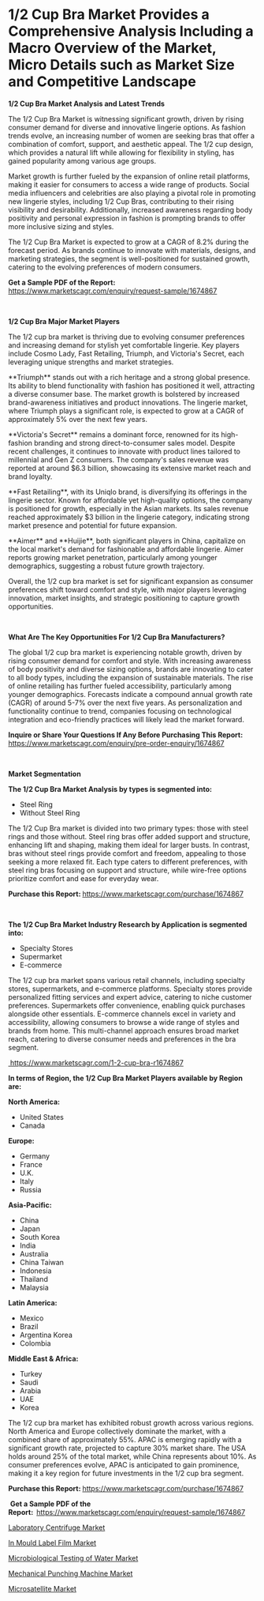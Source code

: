 <p><h1>1/2 Cup Bra Market Provides a Comprehensive Analysis Including a Macro Overview of the Market, Micro Details such as Market Size and Competitive Landscape</h1></p><p><strong>1/2 Cup Bra Market Analysis and Latest Trends</strong></p>
<p><p>The 1/2 Cup Bra Market is witnessing significant growth, driven by rising consumer demand for diverse and innovative lingerie options. As fashion trends evolve, an increasing number of women are seeking bras that offer a combination of comfort, support, and aesthetic appeal. The 1/2 cup design, which provides a natural lift while allowing for flexibility in styling, has gained popularity among various age groups.</p><p>Market growth is further fueled by the expansion of online retail platforms, making it easier for consumers to access a wide range of products. Social media influencers and celebrities are also playing a pivotal role in promoting new lingerie styles, including 1/2 Cup Bras, contributing to their rising visibility and desirability. Additionally, increased awareness regarding body positivity and personal expression in fashion is prompting brands to offer more inclusive sizing and styles.</p><p>The 1/2 Cup Bra Market is expected to grow at a CAGR of 8.2% during the forecast period. As brands continue to innovate with materials, designs, and marketing strategies, the segment is well-positioned for sustained growth, catering to the evolving preferences of modern consumers.</p></p>
<p><strong>Get a Sample PDF of the Report:&nbsp;</strong> <a href="https://www.marketscagr.com/enquiry/request-sample/1674867?utm_campaign=1474&utm_medium=2&utm_source=Github&utm_content=ia&utm_term=10102024&utm_id=12-cup-bra">https://www.marketscagr.com/enquiry/request-sample/1674867</a></p>
<p>&nbsp;</p>
<p><strong>1/2 Cup Bra Major Market Players</strong></p>
<p><p>The 1/2 cup bra market is thriving due to evolving consumer preferences and increasing demand for stylish yet comfortable lingerie. Key players include Cosmo Lady, Fast Retailing, Triumph, and Victoria's Secret, each leveraging unique strengths and market strategies.</p><p>**Triumph** stands out with a rich heritage and a strong global presence. Its ability to blend functionality with fashion has positioned it well, attracting a diverse consumer base. The market growth is bolstered by increased brand-awareness initiatives and product innovations. The lingerie market, where Triumph plays a significant role, is expected to grow at a CAGR of approximately 5% over the next few years.</p><p>**Victoria's Secret** remains a dominant force, renowned for its high-fashion branding and strong direct-to-consumer sales model. Despite recent challenges, it continues to innovate with product lines tailored to millennial and Gen Z consumers. The company's sales revenue was reported at around $6.3 billion, showcasing its extensive market reach and brand loyalty.</p><p>**Fast Retailing**, with its Uniqlo brand, is diversifying its offerings in the lingerie sector. Known for affordable yet high-quality options, the company is positioned for growth, especially in the Asian markets. Its sales revenue reached approximately $3 billion in the lingerie category, indicating strong market presence and potential for future expansion.</p><p>**Aimer** and **Huijie**, both significant players in China, capitalize on the local market's demand for fashionable and affordable lingerie. Aimer reports growing market penetration, particularly among younger demographics, suggesting a robust future growth trajectory.</p><p>Overall, the 1/2 cup bra market is set for significant expansion as consumer preferences shift toward comfort and style, with major players leveraging innovation, market insights, and strategic positioning to capture growth opportunities.</p></p>
<p>&nbsp;</p>
<p><strong>What Are The Key Opportunities For 1/2 Cup Bra Manufacturers?</strong></p>
<p><p>The global 1/2 cup bra market is experiencing notable growth, driven by rising consumer demand for comfort and style. With increasing awareness of body positivity and diverse sizing options, brands are innovating to cater to all body types, including the expansion of sustainable materials. The rise of online retailing has further fueled accessibility, particularly among younger demographics. Forecasts indicate a compound annual growth rate (CAGR) of around 5-7% over the next five years. As personalization and functionality continue to trend, companies focusing on technological integration and eco-friendly practices will likely lead the market forward.</p></p>
<p><strong>Inquire or Share Your Questions If Any Before Purchasing This Report:</strong> <a href="https://www.marketscagr.com/enquiry/pre-order-enquiry/1674867?utm_campaign=1474&utm_medium=2&utm_source=Github&utm_content=ia&utm_term=10102024&utm_id=12-cup-bra">https://www.marketscagr.com/enquiry/pre-order-enquiry/1674867</a></p>
<p>&nbsp;</p>
<p><strong>Market Segmentation</strong></p>
<p><strong>The 1/2 Cup Bra Market Analysis by types is segmented into:</strong></p>
<p><ul><li>Steel Ring</li><li>Without Steel Ring</li></ul></p>
<p><p>The 1/2 Cup Bra market is divided into two primary types: those with steel rings and those without. Steel ring bras offer added support and structure, enhancing lift and shaping, making them ideal for larger busts. In contrast, bras without steel rings provide comfort and freedom, appealing to those seeking a more relaxed fit. Each type caters to different preferences, with steel ring bras focusing on support and structure, while wire-free options prioritize comfort and ease for everyday wear.</p></p>
<p><strong>Purchase this Report:&nbsp;</strong><a href="https://www.marketscagr.com/purchase/1674867?utm_campaign=1474&utm_medium=2&utm_source=Github&utm_content=ia&utm_term=10102024&utm_id=12-cup-bra">https://www.marketscagr.com/purchase/1674867</a></p>
<p>&nbsp;</p>
<p><strong>The 1/2 Cup Bra Market Industry Research by Application is segmented into:</strong></p>
<p><ul><li>Specialty Stores</li><li>Supermarket</li><li>E-commerce</li></ul></p>
<p><p>The 1/2 cup bra market spans various retail channels, including specialty stores, supermarkets, and e-commerce platforms. Specialty stores provide personalized fitting services and expert advice, catering to niche customer preferences. Supermarkets offer convenience, enabling quick purchases alongside other essentials. E-commerce channels excel in variety and accessibility, allowing consumers to browse a wide range of styles and brands from home. This multi-channel approach ensures broad market reach, catering to diverse consumer needs and preferences in the bra segment.</p></p>
<p><a href="https://www.marketscagr.com/1-2-cup-bra-r1674867?utm_campaign=1474&utm_medium=2&utm_source=Github&utm_content=ia&utm_term=10102024&utm_id=12-cup-bra">&nbsp;https://www.marketscagr.com/1-2-cup-bra-r1674867</a></p>
<p><strong>In terms of Region, the 1/2 Cup Bra Market Players available by Region are:</strong></p>
<p>
    <p> <strong> North America: </strong>
        <ul>
            <li>United States</li>
            <li>Canada</li>
        </ul>
        </p> 
    <p> <strong> Europe: </strong>
        <ul>
            <li>Germany</li>
            <li>France</li>
            <li>U.K.</li>
            <li>Italy</li>
            <li>Russia</li>
        </ul>
        </p> 
    <p> <strong> Asia-Pacific: </strong>
        <ul>
            <li>China</li>
            <li>Japan</li>
            <li>South Korea</li>
            <li>India</li>
            <li>Australia</li>
            <li>China Taiwan</li>
            <li>Indonesia</li>
            <li>Thailand</li>
            <li>Malaysia</li>
        </ul>
        </p> 
    <p> <strong> Latin America: </strong>
        <ul>
            <li>Mexico</li>
            <li>Brazil</li>
            <li>Argentina Korea</li>
            <li>Colombia</li>
        </ul>
        </p> 
    <p> <strong> Middle East & Africa: </strong>
        <ul>
            <li>Turkey</li>
            <li>Saudi</li>
            <li>Arabia</li>
            <li>UAE</li>
            <li>Korea</li>
        </ul>
    </p>
    </p>
<p><p>The 1/2 cup bra market has exhibited robust growth across various regions. North America and Europe collectively dominate the market, with a combined share of approximately 55%. APAC is emerging rapidly with a significant growth rate, projected to capture 30% market share. The USA holds around 25% of the total market, while China represents about 10%. As consumer preferences evolve, APAC is anticipated to gain prominence, making it a key region for future investments in the 1/2 cup bra segment.</p></p>
<p><strong>Purchase this Report: </strong><a href="https://www.marketscagr.com/purchase/1674867?utm_campaign=1474&utm_medium=2&utm_source=Github&utm_content=ia&utm_term=10102024&utm_id=12-cup-bra">https://www.marketscagr.com/purchase/1674867</a></p>
<p>&nbsp;<strong>Get a Sample PDF of the Report:&nbsp;&nbsp;</strong><a href="https://www.marketscagr.com/enquiry/request-sample/1674867?utm_campaign=1474&utm_medium=2&utm_source=Github&utm_content=ia&utm_term=10102024&utm_id=12-cup-bra">https://www.marketscagr.com/enquiry/request-sample/1674867</a></p>
<p><strong></strong></p>
<p><p><a href="https://www.linkedin.com/pulse/laboratory-centrifuge-market-insights-product-type-application-fuizc?utm_campaign=1474&utm_medium=2&utm_source=Github&utm_content=ia&utm_term=10102024&utm_id=12-cup-bra">Laboratory Centrifuge Market</a></p><p><a href="https://github.com/FosterFahey91/Market-Research-Report-List-1/blob/main/in-mould-label-film-market.md?utm_campaign=1474&utm_medium=2&utm_source=Github&utm_content=ia&utm_term=10102024&utm_id=12-cup-bra">In Mould Label Film Market</a></p><p><a href="https://www.linkedin.com/pulse/strategic-roadmap-success-global-microbiological-testing-water-1tboe?utm_campaign=1474&utm_medium=2&utm_source=Github&utm_content=ia&utm_term=10102024&utm_id=12-cup-bra">Microbiological Testing of Water Market</a></p><p><a href="https://www.linkedin.com/pulse/deep-dive-mechanical-punching-machine-market-itstrends-ebsec?utm_campaign=1474&utm_medium=2&utm_source=Github&utm_content=ia&utm_term=10102024&utm_id=12-cup-bra">Mechanical Punching Machine Market</a></p><p><a href="https://www.linkedin.com/pulse/global-microsatellite-industry-analysis-share-growth-trends-ggpze?utm_campaign=1474&utm_medium=2&utm_source=Github&utm_content=ia&utm_term=10102024&utm_id=12-cup-bra">Microsatellite Market</a></p></p>